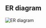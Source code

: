 ## ER diagram
![ER diagram](https://user-images.githubusercontent.com/96877973/211190228-a35fc3fc-0003-4134-8394-57c3e8341f17.PNG)

